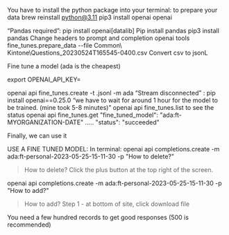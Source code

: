 You have to install the python package into your terminal: to prepare your data
brew reinstall python@3.11
pip3 install openai
openai

“Pandas required”:
pip install openai[datalib]
Pip install pandas
pip3 install pandas
Change headers to prompt and completion
openai tools fine_tunes.prepare_data --file Common\ Kintone\Questions_20230524T165545-0400.csv
Convert csv to jsonL

Fine tune a model (ada is the cheapest)

export OPENAI_API_KEY=<apiKey>

openai api fine_tunes.create -t <myfile>.jsonl -m ada
“Stream disconnected” : pip install openai==0.25.0
“we have to wait for around 1 hour for the model to be trained. (mine took 5-8 minutes)”
openai api fine_tunes.list to see the status
openai api fine_tunes.get
 "fine_tuned_model": "ada:ft-MYORGANIZATION-DATE" …..
"status": "succeeded"

Finally, we can use it

USE A FINE TUNED MODEL:
In terminal:
openai api completions.create -m ada:ft-personal-2023-05-25-15-11-30 -p "How to delete?"

>How to delete? Click the plus button at the top right of the screen.

openai api completions.create -m ada:ft-personal-2023-05-25-15-11-30 -p "How to add?"
>How to add? Step 1 - at bottom of site, click download file

You need a few hundred records to get good responses (500 is recommended)
